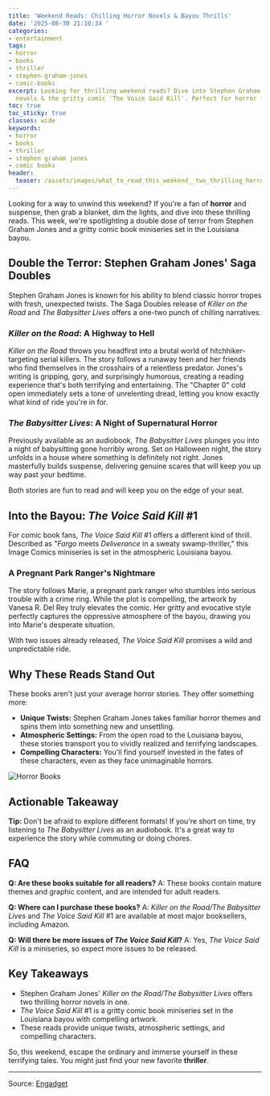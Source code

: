 ```yaml
---
title: 'Weekend Reads: Chilling Horror Novels & Bayou Thrills'
date: '2025-08-30 21:10:34 '
categories:
- entertainment
tags:
- horror
- books
- thriller
- stephen-graham-jones
- comic-books
excerpt: Looking for thrilling weekend reads? Dive into Stephen Graham Jones' horror
  novels & the gritty comic 'The Voice Said Kill'. Perfect for horror fans!
toc: true
toc_sticky: true
classes: wide
keywords:
- horror
- books
- thriller
- stephen graham jones
- comic books
header:
  teaser: /assets/images/what_to_read_this_weekend__two_thrilling_horror_no_20250830211034.jpg
---
```


Looking for a way to unwind this weekend? If you're a fan of **horror** and suspense, then grab a blanket, dim the lights, and dive into these thrilling reads. This week, we're spotlighting a double dose of terror from Stephen Graham Jones and a gritty comic book miniseries set in the Louisiana bayou.

## Double the Terror: Stephen Graham Jones' Saga Doubles

Stephen Graham Jones is known for his ability to blend classic horror tropes with fresh, unexpected twists. The Saga Doubles release of *Killer on the Road* and *The Babysitter Lives* offers a one-two punch of chilling narratives.

### *Killer on the Road*: A Highway to Hell

*Killer on the Road* throws you headfirst into a brutal world of hitchhiker-targeting serial killers. The story follows a runaway teen and her friends who find themselves in the crosshairs of a relentless predator. Jones's writing is gripping, gory, and surprisingly humorous, creating a reading experience that's both terrifying and entertaining. The "Chapter 0" cold open immediately sets a tone of unrelenting dread, letting you know exactly what kind of ride you're in for.

### *The Babysitter Lives*: A Night of Supernatural Horror

Previously available as an audiobook, *The Babysitter Lives* plunges you into a night of babysitting gone horribly wrong. Set on Halloween night, the story unfolds in a house where something is definitely not right. Jones masterfully builds suspense, delivering genuine scares that will keep you up way past your bedtime.

Both stories are fun to read and will keep you on the edge of your seat.

## Into the Bayou: *The Voice Said Kill* #1

For comic book fans, *The Voice Said Kill* #1 offers a different kind of thrill. Described as "*Fargo* meets *Deliverance* in a sweaty swamp-thriller," this Image Comics miniseries is set in the atmospheric Louisiana bayou.

### A Pregnant Park Ranger's Nightmare

The story follows Marie, a pregnant park ranger who stumbles into serious trouble with a crime ring. While the plot is compelling, the artwork by Vanesa R. Del Rey truly elevates the comic. Her gritty and evocative style perfectly captures the oppressive atmosphere of the bayou, drawing you into Marie's desperate situation.

With two issues already released, *The Voice Said Kill* promises a wild and unpredictable ride.

## Why These Reads Stand Out

These books aren't just your average horror stories. They offer something more:

*   **Unique Twists:** Stephen Graham Jones takes familiar horror themes and spins them into something new and unsettling.
*   **Atmospheric Settings:** From the open road to the Louisiana bayou, these stories transport you to vividly realized and terrifying landscapes.
*   **Compelling Characters:** You'll find yourself invested in the fates of these characters, even as they face unimaginable horrors.

[//]: # (Image URL: https://o.aolcdn.com/images/dims?image_uri=https%3A%2F%2Fs.yimg.com%2Fos%2Fcreatr-uploaded-images%2F2025-08%2F38683c60-85dc-11f0-be4f-c8d8c31627ea&resize=1400%2C787&client=19f2b5e49a271b2bde77&signature=31e1819626bda63d7a9aa492b6a4b4fad0146a62)

![Horror Books](https://o.aolcdn.com/images/dims?image_uri=https%3A%2F%2Fs.yimg.com%2Fos%2Fcreatr-uploaded-images%2F2025-08%2F38683c60-85dc-11f0-be4f-c8d8c31627ea&resize=1400%2C787&client=19f2b5e49a271b2bde77&signature=31e1819626bda63d7a9aa492b6a4b4fad0146a62)

## Actionable Takeaway

**Tip:** Don't be afraid to explore different formats! If you're short on time, try listening to *The Babysitter Lives* as an audiobook. It's a great way to experience the story while commuting or doing chores.

## FAQ

**Q: Are these books suitable for all readers?**
A: These books contain mature themes and graphic content, and are intended for adult readers.

**Q: Where can I purchase these books?**
A: *Killer on the Road/The Babysitter Lives* and *The Voice Said Kill* #1 are available at most major booksellers, including Amazon.

**Q: Will there be more issues of *The Voice Said Kill*?**
A: Yes, *The Voice Said Kill* is a miniseries, so expect more issues to be released.

## Key Takeaways

*   Stephen Graham Jones' *Killer on the Road/The Babysitter Lives* offers two thrilling horror novels in one.
*   *The Voice Said Kill* #1 is a gritty comic book miniseries set in the Louisiana bayou with compelling artwork.
*   These reads provide unique twists, atmospheric settings, and compelling characters.

So, this weekend, escape the ordinary and immerse yourself in these terrifying tales. You might just find your new favorite **thriller**.

---

Source: [Engadget](https://www.engadget.com/entertainment/what-to-read-this-weekend-two-thrilling-horror-novels-in-one-201544768.html?src=rss)